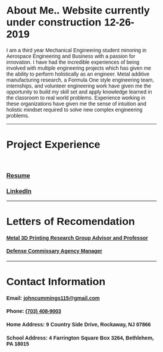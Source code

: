 # About Me.. Website currently under construction 12-26-2019

I am a third year Mechanical Engineering student minoring in Aerospace Engineering and Business with a passion for innovation. I have had the incredible experiences of being involved with multiple engineering projects which has given me the ability to perform holistically as an engineer. Metal additive manufacturing research, a Formula One style engineering team, internships, and volunteer engineering work have given me the opportunity to build my skill set and apply knowledge learned in the classroom to real world problems. Experience working in these organizations have given me the sense of intuition and holistic mindset required to solve new complex engineering problems.

***

# Project Experience




<html>
<head>
<meta name="viewport" content="width=device-width, initial-scale=1">
<style>
* {box-sizing: border-box;}
body {font-family: Verdana, sans-serif;}
.mySlides {display: none;}
img {vertical-align: middle;}

.container {
  position: relative;
  width: 100%;
}

.image {
  opacity: 1;
  display: block;
  width: 100%;
  height: auto;
  transition: .5s ease;
  backface-visibility: hidden;
}

.middle {
  transition: .5s ease;
  opacity: 0;
  position: absolute;
  top: 50%;
  left: 50%;
  transform: translate(-50%, -50%);
  -ms-transform: translate(-50%, -50%);
  text-align: center;
}


/* Slideshow container */
.slideshow-container {
  max-width: 1000px;
  position: relative;
  margin: auto;
}

.container:hover .image {
  opacity: 0.3;
}

.container:hover .middle {
  opacity: 1;
}

.text {
  background-color: #4CAF50;
  color: white;
  font-size: 16px;
  padding: 16px 32px;
}

/* Number text (1/3 etc) */
.numbertext {
  color: #f2f2f2;
  font-size: 12px;
  padding: 8px 12px;
  position: absolute;
  top: 0;
}

.active {
  background-color: #717171;
}

/* Fading animation */
.fade {
  -webkit-animation-name: fade;
  -webkit-animation-duration: 3s;
  animation-name: fade;
  animation-duration: 3s;
}

@-webkit-keyframes fade {
  from {opacity: .1} 
  to {opacity: 1}
}

@keyframes fade {
  from {opacity: .1} 
  to {opacity: 1}
}

/* On smaller screens, decrease text size */
@media only screen and (max-width: 300px) {
  .text {font-size: 11px}
}
</style>
</head>
<body>

<div class="slideshow-container">



<div class="mySlides fade">
  <div class="container">
  <a href="./portfolio.pdf">
      <img src="https://raw.githubusercontent.com/jfc221/website/master/assets/Slide1.png">
  </a>
    <div class="middle">
       <div class="text">Engineering Portfolio</div>
      </div>
  </div>
</div>

<div class="mySlides fade">
  <div class="container">
  <a href="./portfolio.pdf">
      <img src="https://raw.githubusercontent.com/jfc221/website/master/assets/Slide2.png">
  </a>
    <div class="middle">
       <div class="text">Engineering Portfolio</div>
      </div>
  </div>
</div>

<div class="mySlides fade">
  <div class="container">
  <a href="./portfolio.pdf">
      <img src="https://raw.githubusercontent.com/jfc221/website/master/assets/Slide3.png">
  </a>
    <div class="middle">
       <div class="text">Engineering Portfolio</div>
      </div>
  </div>
</div>

<div class="mySlides fade">
  <div class="container">
  <a href="./portfolio.pdf">
      <img src="https://raw.githubusercontent.com/jfc221/website/master/assets/Slide4.png">
  </a>
    <div class="middle">
       <div class="text">Engineering Portfolio</div>
      </div>
  </div>
</div>

<div class="mySlides fade">
  <div class="container">
  <a href="./portfolio.pdf">
      <img src="https://raw.githubusercontent.com/jfc221/website/master/assets/Slide5.png">
  </a>
    <div class="middle">
       <div class="text">Engineering Portfolio</div>
      </div>
  </div>
</div>

<div class="mySlides fade">
  <div class="container">
  <a href="./portfolio.pdf">
      <img src="https://raw.githubusercontent.com/jfc221/website/master/assets/Slide6.png">
  </a>
    <div class="middle">
       <div class="text">Engineering Portfolio</div>
      </div>
  </div>
</div>

<div class="mySlides fade">
  <div class="container">
  <a href="./portfolio.pdf">
      <img src="https://raw.githubusercontent.com/jfc221/website/master/assets/Slide7.png">
  </a>
    <div class="middle">
       <div class="text">Engineering Portfolio</div>
      </div>
  </div>
</div>

<div class="mySlides fade">
  <div class="container">
  <a href="./portfolio.pdf">
      <img src="https://raw.githubusercontent.com/jfc221/website/master/assets/Slide8.png">
  </a>
    <div class="middle">
       <div class="text">Engineering Portfolio</div>
      </div>
  </div>
</div>

<div class="mySlides fade">
  <div class="container">
  <a href="./portfolio.pdf">
      <img src="https://raw.githubusercontent.com/jfc221/website/master/assets/Slide9.png">
  </a>
    <div class="middle">
       <div class="text">Engineering Portfolio</div>
      </div>
  </div>
</div>

<div class="mySlides fade">
  <div class="container">
  <a href="./portfolio.pdf">
      <img src="https://raw.githubusercontent.com/jfc221/website/master/assets/Slide10.png">
  </a>
    <div class="middle">
       <div class="text">Engineering Portfolio</div>
      </div>
  </div>
</div>

<div class="mySlides fade">
  <div class="container">
  <a href="./portfolio.pdf">
      <img src="https://raw.githubusercontent.com/jfc221/website/master/assets/Slide11.png">
  </a>
    <div class="middle">
       <div class="text">Engineering Portfolio</div>
      </div>
  </div>
</div>

<div class="mySlides fade">
  <div class="container">
  <a href="./portfolio.pdf">
      <img src="https://raw.githubusercontent.com/jfc221/website/master/assets/Slide12.png">
  </a>
    <div class="middle">
       <div class="text">Engineering Portfolio</div>
      </div>
  </div>
</div>


</div>
<br>

<div style="text-align:center">
  <span class="dot"></span> 
  <span class="dot"></span> 
  <span class="dot"></span> 
  <span class="dot"></span> 
  <span class="dot"></span> 
  <span class="dot"></span>
  <span class="dot"></span> 
  <span class="dot"></span> 
  <span class="dot"></span> 
  <span class="dot"></span> 
  <span class="dot"></span> 
  <span class="dot"></span> 
</div>

<script>
var slideIndex = 0;
showSlides();

function showSlides() {
  var i;
  var slides = document.getElementsByClassName("mySlides");
  var dots = document.getElementsByClassName("dot");
  for (i = 0; i < slides.length; i++) {
    slides[i].style.display = "none";  
  }
  slideIndex++;
  if (slideIndex > slides.length) {slideIndex = 1}    
  for (i = 0; i < dots.length; i++) {
    dots[i].className = dots[i].className.replace(" active", "");
  }
  slides[slideIndex-1].style.display = "block";  
  dots[slideIndex-1].className += " active";
  setTimeout(showSlides, 4000); // Change image every 2 seconds
}
</script>

</body>
</html> 
  
  

### [Resume](./resume.pdf)


### [LinkedIn](http://linkedin.com/in/john-cummings1)

 
***

# Letters of Recomendation

#### [Metal 3D Printing Research Group Advisor and Professor](./hadenlor.pdf)

#### [Defense Commissary Agency Manager](./decalor.pdf)

***

# Contact Information

#### Email: [johncummings115@gmail.com](mailto:johncummings115@gmail.com)

#### Phone: [(703) 408-9003](tel:703-408-9003)

#### Home Address: 9 Country Side Drive, Rockaway, NJ 07866

#### School Address: 4 Farrington Square Box 3264, Bethlehem, PA 18015
